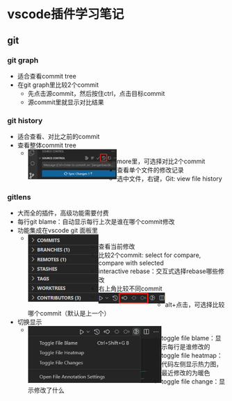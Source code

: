 # vscode插件学习笔记

## git

### git graph

- 适合查看commit tree
- 在git graph里比较2个commit
  - 先点击源commit，然后按住ctrl，点击目标commit
  - 源commit里就显示对比结果

### git history

- 适合查看、对比之前的commit
- 查看整体commit tree
  - <img src="imgs/image-20240504151609379.png" alt="image-20240504151609379" style="zoom:20%;" align="left"/>
  - more里，可选择对比2个commit
- 查看单个文件的修改记录
  - 选中文件，右键，Git: view file history

### gitlens

- 大而全的插件，高级功能需要付费
- 每行git blame：自动显示每行上次是谁在哪个commit修改
- 功能集成在vscode git 面板里
  - <img src="imgs/image-20240504151841550.png" alt="image-20240504151841550" style="zoom:80%;" align="left"/>
  - 查看当前修改
  - 比较2个commit: select for compare, compare with selected
  - interactive rebase：交互式选择rebase哪些修改
- 右上角比较不同commit
  - <img src="imgs/image-20240504152059744.png" alt="image-20240504152059744" style="zoom:15%;" align="left"/>
  - alt+点击，可选择比较哪个commit（默认是上一个）
- 切换显示
  - <img src="imgs/image-20240504152218572.png" alt="image-20240504152218572" style="zoom:70%;" align="left"/>
  - toggle file blame：显示每行是谁修改的
  - toggle file heatmap：代码左侧显示热力图，最近修改的为暖色
  - toggle file change：显示修改了什么

